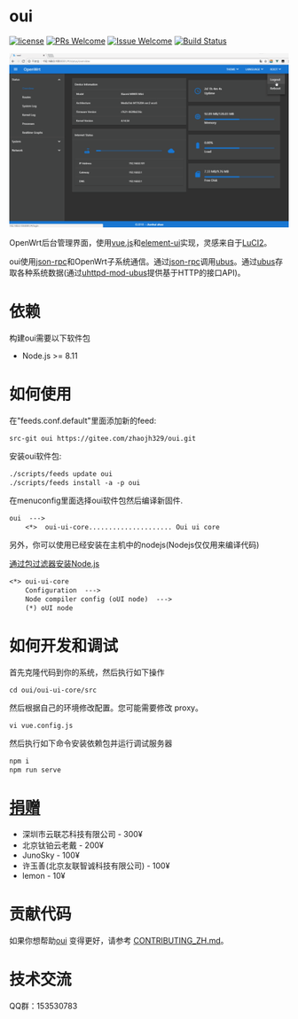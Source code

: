 # oui

[1]: https://img.shields.io/badge/license-MIT-brightgreen.svg?style=plastic
[2]: /LICENSE
[3]: https://img.shields.io/badge/PRs-welcome-brightgreen.svg?style=plastic
[4]: https://github.com/zhaojh329/oui/pulls
[5]: https://img.shields.io/badge/Issues-welcome-brightgreen.svg?style=plastic
[6]: https://github.com/zhaojh329/oui/issues/new
[7]: https://travis-ci.org/zhaojh329/oui.svg?branch=master
[8]: https://travis-ci.org/zhaojh329/oui

[![license][1]][2]
[![PRs Welcome][3]][4]
[![Issue Welcome][5]][6]
[![Build Status][7]][8]

[vue.js]: https://github.com/vuejs/vue
[element-ui]: https://github.com/ElemeFE/element
[LuCI2]: https://git.openwrt.org/?p=project/luci2/ui.git
[json-rpc]: https://www.jsonrpc.org/
[ubus]: https://wiki.openwrt.org/doc/techref/ubus
[uhttpd-mod-ubus]: https://wiki.openwrt.org/doc/techref/ubus#access_to_ubus_over_http

![](/screen-be6656a.gif)

OpenWrt后台管理界面，使用[vue.js]和[element-ui]实现，灵感来自于[LuCI2]。

oui使用[json-rpc]和OpenWrt子系统通信。通过[json-rpc]调用[ubus]。通过[ubus]存取各种系统数据(通过[uhttpd-mod-ubus]提供基于HTTP的接口API)。

# 依赖

构建oui需要以下软件包

* Node.js >= 8.11

# 如何使用
在"feeds.conf.default"里面添加新的feed:
    
    src-git oui https://gitee.com/zhaojh329/oui.git

安装oui软件包:
    
    ./scripts/feeds update oui
    ./scripts/feeds install -a -p oui

在menuconfig里面选择oui软件包然后编译新固件.

    oui  --->
        <*>  oui-ui-core..................... Oui ui core

另外，你可以使用已经安装在主机中的nodejs(Nodejs仅仅用来编译代码)

[通过包过滤器安装Node.js](https://nodejs.org/en/download/package-manager/)

    <*> oui-ui-core
        Configuration  --->
		Node compiler config (oUI node)  --->
		(*) oUI node

# 如何开发和调试
首先克隆代码到你的系统，然后执行如下操作

	cd oui/oui-ui-core/src

然后根据自己的环境修改配置。您可能需要修改 proxy。

	vi vue.config.js

然后执行如下命令安装依赖包并运行调试服务器

	npm i
	npm run serve

# [捐赠](https://gitee.com/zhaojh329/oui#project-donate-overview)

* 深圳市云联芯科技有限公司 - 300¥
* 北京钛铂云老戴 - 200¥
* JunoSky - 100¥
* 许玉善(北京友联智诚科技有限公司) - 100¥
* lemon - 10¥

# 贡献代码
如果你想帮助[oui](https://github.com/zhaojh329/oui) 变得更好，请参考
[CONTRIBUTING_ZH.md](/CONTRIBUTING_ZH.md)。

# 技术交流
QQ群：153530783

